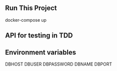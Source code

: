 ## Run This Project

docker-compose up

## API for testing in TDD

## Environment variables

DBHOST
DBUSER
DBPASSWORD
DBNAME
DBPORT